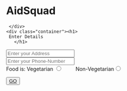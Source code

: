 # AidSquad
<!DOCTYPE html>
<html lang="en">
<head>
    <meta charset="UTF-8">
    <meta http-equiv="X-UA-Compatible" content="IE=edge">
    <meta name="viewport" content="width=device-width, initial-scale=1.0">
    <title>AidSquad.com </title>
    <link rel="stylesheet" href="projectsharefood.css">
    <link rel="stylesheet" href="https://stackpath.bootstrapcdn.com/font-awesome/4.7.0/css/font-awesome.min.css">
    <link rel="shortcut icon" href="AidSquad.jpg" />

</head>
<body>


     </div>
    <div class="container"><h1>
     Enter Details
       </h1>
   <form action="project1.html">

<div class="form-group">
   <input type="text" name="" placeholder="Enter your Address" required>
</div>
<div class="form-group">
   <input type="number" name="" placeholder="Enter your Phone-Number" required>
   </div>
   <div class="gender">Food is: Vegetarian <input type ="radio" name="myName" required> &emsp;&emsp; Non-Vegetarian<input type ="radio" name="myName"></div>


   <button onclick="myFunction()" class="btn"><a href="projecthome1.html">GO</a></button>


   </form>

   
</div>
<!-- <footer>
   <div class="icons">
       <i class="fa fa-facebook" aria-hidden="true"></i>
       <i class="fa fa-twitter" aria-hidden="true"></i>
       <i class="fa fa-youtube-play" aria-hidden="true"></i>
       <i class="fa fa-instagram" aria-hidden="true"></i>
       <i class="fa fa-whatsapp" aria-hidden="true"></i>
   </div>

   </section>
   <div class="center">
       Copyright &copy; www.AidSquad.com. All rights reserved.
   </div>
</footer> -->
<script>
    function myFunction() {
  
    confirm("Our driver is on the way, will reach your given location in 40-60 mins.Please wait...Are you sure, want to place booking!") 
 
   document.getElementById("").innerHTML = txt;
 }
  </script>
</body>
</html>
